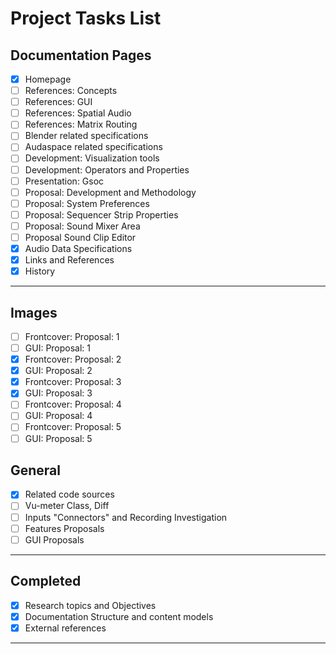 # Project Tasks List

## Documentation Pages

- [x] Homepage
- [ ]  References: Concepts
- [ ]  References: GUI
- [ ]  References: Spatial Audio
- [ ]  References: Matrix Routing
- [ ]  Blender related specifications
- [ ]  Audaspace related specifications
- [ ]  Development: Visualization tools
- [ ]  Development: Operators and Properties
- [ ]  Presentation: Gsoc
- [ ]  Proposal: Development and Methodology
- [ ]  Proposal: System Preferences
- [ ]  Proposal: Sequencer Strip Properties
- [ ]  Proposal: Sound Mixer Area
- [ ]  Proposal Sound Clip Editor
- [x]  Audio Data Specifications
- [x]  Links and References
- [x]  History

---

## Images

- [ ] Frontcover: Proposal: 1
- [ ] GUI: Proposal: 1
- [x] Frontcover: Proposal: 2
- [x] GUI: Proposal: 2
- [x] Frontcover: Proposal: 3
- [x] GUI: Proposal: 3
- [ ] Frontcover: Proposal: 4
- [ ] GUI: Proposal: 4
- [ ] Frontcover: Proposal: 5
- [ ] GUI: Proposal: 5

## General

- [x] Related code sources
- [ ] Vu-meter Class, Diff
- [ ] Inputs "Connectors" and Recording Investigation
- [ ] Features Proposals
- [ ] GUI Proposals

---

## Completed

- [x] Research topics and Objectives
- [x] Documentation Structure and content models
- [x] External references

---









